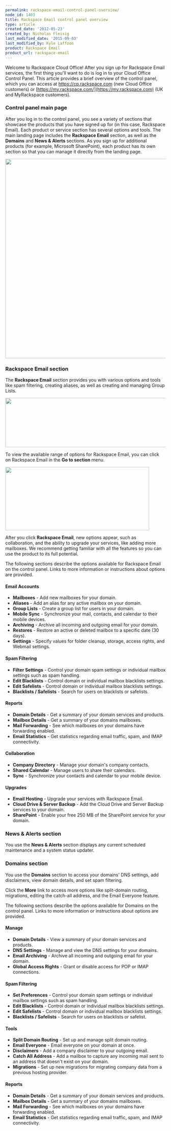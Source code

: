 ```yaml
---
permalink: rackspace-email-control-panel-overview/
node_id: 1403
title: Rackspace Email control panel overview
type: article
created_date: '2012-05-23'
created_by: Nicholas Fleisig
last_modified_date: '2015-09-03'
last_modified_by: Kyle Laffoon
product: Rackspace Email
product_url: rackspace-email
---
```


Welcome to Rackspace Cloud Office! After you sign up for Rackspace Email
services, the first thing you'll want to do is log in to your Cloud
Office Control Panel. This article provides a brief overview of the
control panel, which you can access at <https://cp.rackspace.com> (new
Cloud Office customers) or
[https://my.rackspace.com/](https://my.rackspace.com) (UK and
MyRackspace customers).

### Control panel main page

After you log in to the control panel, you see a variety of sections
that showcase the products that you have signed up for (in this case,
Rackspace Email). Each product or service section has several options
and tools. The main landing page includes the
**Rackspace Email** section, as well as the **Domains** and **News & Alerts** sections. As you sign up for additional products
(for example, Microsoft SharePoint), each product has its own section so
that you can manage it directly from the landing page.

<img src="https://8026b2e3760e2433679c-fffceaebb8c6ee053c935e8915a3fbe7.ssl.cf2.rackcdn.com/field/image/CP_Main.png" width="761" height="624" />

### Rackspace Email section

The **Rackspace Email** section provides you with various options and
tools like spam filtering, creating aliases, as well as creating and
managing Group Lists.

<img src="https://8026b2e3760e2433679c-fffceaebb8c6ee053c935e8915a3fbe7.ssl.cf2.rackcdn.com/field/image/RSE_Section.png" width="553" height="154" />

To view the available range of options for Rackspace Email, you can
click on Rackspace Email in the **Go to section** menu.

<img src="https://8026b2e3760e2433679c-fffceaebb8c6ee053c935e8915a3fbe7.ssl.cf2.rackcdn.com/field/image/Go_To_Section.png" width="452" height="198" />

After you click **Rackspace Email**, new options appear, such as
collaboration, and the ability to upgrade your services, like adding
more mailboxes. We recommend getting familiar with all the features so
you can use the product to its full potential.

The following sections describe the options available for Rackspace
Email on the control panel. Links to more information or instructions
about options are provided.

#### Email Accounts

- **Mailboxes** - Add new mailboxes for your domain.
- **Aliases** - Add an alias for any active mailbox on your domain.
- **Group Lists** - Create a group list for users in your domain.
- **Mobile Sync** - Synchronize your mail, contacts, and calendar to
    their mobile devices.
- **Archiving** - Archive all incoming and outgoing email for
    your domain.
- **Restores** - Restore an active or deleted mailbox to a specific
    date (30 days).
- **Settings** - Specify values for folder cleanup, storage, access
    rights, and Webmail settings.

#### Spam Filtering

- **Filter Settings** - Control your domain spam settings or
    individual mailbox settings such as spam handling.
- **Edit Blacklists** - Control domain or individual mailbox
    blacklists settings.
- **Edit Safelists** - Control domain or individual mailbox
    blacklists settings.
- **Blacklists / Safelists** - Search for users on blacklists
    or safelists.

#### Reports

- **Domain Details** - Get a summary of your domain services
    and products.
- **Mailbox Details** - Get a summary of your domains mailboxes.
- **Mail Forwarding** - See which mailboxes on your domains have
    forwarding enabled.
- **Email Statistics** - Get statistics regarding email traffic, spam,
    and IMAP connectivity.

#### Collaboration

- **Company Directory** - Manage your domain's company contacts.
- **Shared Calendar** - Manage users to share their calendars.
- **Sync** - Synchronize your contacts and calendar to your
    mobile device.

#### Upgrades

- **Email Hosting** - Upgrade your services with Rackspace Email.
- **Cloud Drive & Server Backup** - Add the Cloud Drive and Server
    Backup services to your domain.
- **SharePoint** - Enable your free 250 MB of the SharePoint service
    for your domain.

### News & Alerts section

You use the **News & Alerts** section displays any current scheduled maintenance and a system status updater.

### Domains section

You use the **Domains** section to access your domains' DNS settings,
add disclaimers, view domain details, and set spam filtering.

Click the **More** link to access more options like split-domain
routing, migrations, editing the catch-all address, and the Email
Everyone feature.

The following sections describe the options available for Domains on the
control panel. Links to more information or instructions about options
are provided.

#### Manage

- **Domain Details** - View  a summary of your domain services
    and products.
- **DNS Settings** - Manage and view the DNS settings for
    your domains.
- **Email Archiving** - Archive all incoming and outgoing email for
    your domain.
- **Global Access Rights** - Grant or disable access for POP or
    IMAP connections.

#### Spam Filtering

- **Set Preferences** - Control your domain spam settings or
    individual mailbox settings such as spam handling.
- **Edit Blacklists** - Control domain or individual mailbox
    blacklists settings.
- **Edit Safelists** - Control domain or individual mailbox
    blacklists settings.
- **Blacklists / Safelists** - Search for users on blacklists
    or safelist.

#### Tools

- **Split Domain Routing** - Set up and manage split domain routing.
- **Email Everyone** - Email everyone on your domain at once.
- **Disclaimers** - Add a company disclaimer to your outgoing email.
- **Catch All Address** - Add a mailbox to capture any incoming mail
    sent to an address that doesn't exist on your domain.
- **Migrations** - Set up new migrations for migrating company data
    from a previous hosting provider.

#### Reports

- **Domain Details** - Get a summary of your domain services and products.
- **Mailbox Details** - Get a summary of your domains mailboxes.
- **Mail Forwarding** - See which mailboxes on your domains have forwarding enabled.
- **Email Statistics** - Get statistics regarding email traffic, spam, and IMAP connectivity.
